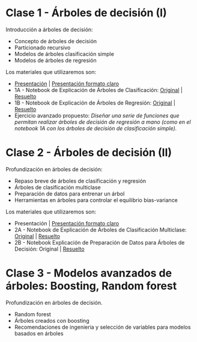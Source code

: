 # Clase 1 - Árboles de decisión (I)
Introducción a árboles de decisión: 
- Concepto de árboles de decisión
- Particionado recursivo
- Modelos de árboles clasificación simple
- Modelos de árboles de regresión

Los materiales que utilizaremos son:
- [Presentación](https://docs.google.com/presentation/d/1ROBnDpJV_EraO9_qJijndU-3Mf4gwjU331wXE0L_pW8/edit?usp=sharing) | [Presentación formato claro](https://docs.google.com/presentation/d/16tnAAaiT6mrelG8zRg26crXAChWmzjOG2NyA0oyh4X0/edit?usp=sharing)
- 1A - Notebook de Explicación de Árboles de Clasificación: [Original](https://colab.research.google.com/github/JotaBlanco/TheValley/blob/main/Arboles/Clase_01_Arboles/01_A_%C3%81rboles_Decisi%C3%B3n_Clasificaci%C3%B3n.ipynb) | [Resuelto](https://colab.research.google.com/github/JotaBlanco/TheValley/blob/main/Arboles/Clase_01_Arboles/01_A_%C3%81rboles_Decisi%C3%B3n_Clasificaci%C3%B3n_Resuelto.ipynb)
- 1B - Notebook de Explicación de Árboles de Regresión: [Original](https://colab.research.google.com/github/JotaBlanco/TheValley/blob/main/Arboles/Clase_01_Arboles/01_B_%C3%81rboles_Decisi%C3%B3n_Regresi%C3%B3n_sin_resolver.ipynb) | [Resuelto](https://colab.research.google.com/github/JotaBlanco/TheValley/blob/main/Arboles/Clase_01_Arboles/01_B_%C3%81rboles_Decisi%C3%B3n_Regresi%C3%B3n.ipynb)
- Ejercicio avanzado propuesto: *Diseñar una serie de funciones que permitan realizar árboles de decisión de regresión a mano (como en el notebook 1A con los árboles de decisión de clasificación simple).*


# Clase 2 - Árboles de decisión (II)
Profundización en árboles de decisión:
- Repaso breve de árboles de clasificación y regresión
- Árboles de clasificación multiclase
- Preparación de datos para entrenar un árbol
- Herramientas en árboles para controlar el equilibrio bias-variance

Los materiales que utilizaremos son:
- Presentación | [Presentación formato claro](https://docs.google.com/presentation/d/1kiEbdMHy7Ji02SlTxzq913bZ-rcQWn00Td0K_MNVXEk/edit?usp=sharing)
- 2A - Notebook de Explicación de Árboles de Clasificación Multiclase: [Original](https://colab.research.google.com/github/JotaBlanco/TheValley/blob/main/Arboles/Clase_02_Arboles/02_A_%C3%81rboles_Clasificaci%C3%B3n_M%C3%BAltiple_Sin_Resolver.ipynb) | [Resuelto](https://colab.research.google.com/github/JotaBlanco/TheValley/blob/main/Arboles/Clase_02_Arboles/02_A_%C3%81rboles_Clasificaci%C3%B3n_M%C3%BAltiple_Resuelto.ipynb)
- 2B - Notebook Explicación de Preparación de Datos para Árboles de Decisión: Original | [Resuelto](https://colab.research.google.com/github/JotaBlanco/TheValley/blob/main/Arboles/Clase_02_Arboles/02_B_Preparando_Datos_para_%C3%81rboles_de_Decisi%C3%B3n.ipynb)

# Clase 3 - Modelos avanzados de árboles: Boosting, Random forest
Profundización en árboles de decisión. 
- Random forest
- Árboles creados con boosting
- Recomendaciones de ingenieria y selección de variables para modelos basados en árboles
